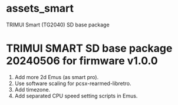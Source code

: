 # assets_smart
TRIMUI Smart (TG2040) SD base package

TRIMUI SMART SD base package 20240506 for firmware v1.0.0
===========================
1. Add more 2d Emus (as smart pro).
2. Use software scaling for pcsx-rearmed-libretro.
3. Add timezone.
4. Add separated CPU speed setting scripts in Emus.
